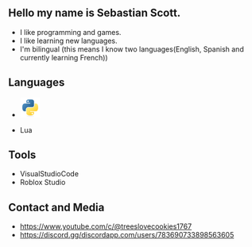 ## Hello my name is Sebastian Scott.
- I like programming and games.
- I like learning new languages.
- I'm bilingual (this means I know two languages(English, Spanish and currently learning French))
## Languages
- <p align="left"> <a href="https://www.python.org" target="_blank" rel="noreferrer"> <img src="https://raw.githubusercontent.com/devicons/devicon/master/icons/python/python-original.svg" alt="python" width="40" height="40"/> </a> </p>
- Lua
## Tools
- VisualStudioCode
- Roblox Studio
## Contact and Media
- https://www.youtube.com/c/@treeslovecookies1767
- https://discord.gg/discordapp.com/users/783690733898563605
